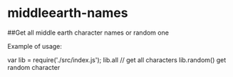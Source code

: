# middleearth-names

##Get all middle earth character names or random one

Example of usage:

var lib = require('./src/index.js');
lib.all // get all characters
lib.random() get random character
